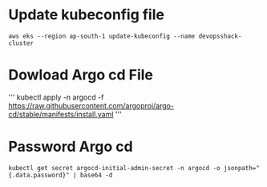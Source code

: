 # Update kubeconfig file

```
aws eks --region ap-south-1 update-kubeconfig --name devopsshack-cluster
```

# Dowload Argo cd File

'''
kubectl apply -n argocd -f https://raw.githubusercontent.com/argoproj/argo-cd/stable/manifests/install.yaml
'''

# Password Argo cd 

```
kubectl get secret argocd-initial-admin-secret -n argocd -o jsonpath="{.data.password}" | base64 -d
```
